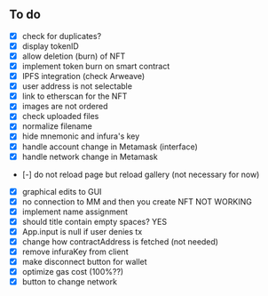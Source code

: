 ## To do

 - [x] check for duplicates?
 - [x] display tokenID
 - [x] allow deletion (burn) of NFT
 - [x] implement token burn on smart contract
 - [x] IPFS integration (check Arweave)
 - [x] user address is not selectable
 - [x] link to etherscan for the NFT
 - [x] images are not ordered
 - [x] check uploaded files
 - [x] normalize filename
 - [x] hide mnemonic and infura's key
 - [x] handle account change in Metamask (interface)
 - [x] handle network change in Metamask
 - [-] do not reload page but reload gallery (not necessary for now)
 - [x] graphical edits to GUI
 - [x] no connection to MM and then you create NFT NOT WORKING
 - [x] implement name assignment
 - [x] should title contain empty spaces? YES
 - [x] App.input is null if user denies tx
 - [x] change how contractAddress is fetched (not needed)
 - [x] remove infuraKey from client
 - [x] make disconnect button for wallet
 - [x] optimize gas cost (100%??)
 - [x] button to change network
